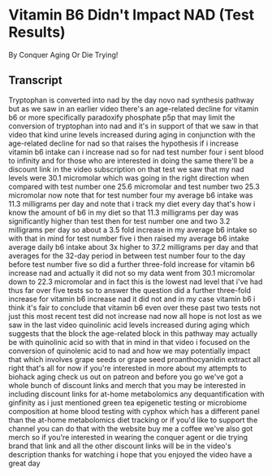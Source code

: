 # Vitamin B6 Didn't Impact NAD (Test Results)

By Conquer Aging Or Die Trying! 


## Transcript

Tryptophan is converted into nad by the day novo nad synthesis pathway but as we saw in an earlier video there's an age-related decline for vitamin b6 or more specifically paradoxify phosphate p5p that may limit the conversion of tryptophan into nad and it's in support of that we saw in that video that kind urine levels increased during aging in conjunction with the age-related decline for nad so that raises the hypothesis if i increase vitamin b6 intake can i increase nad so for nad test number four i sent blood to infinity and for those who are interested in doing the same there'll be a discount link in the video subscription on that test we saw that my nad levels were 30.1 micromolar which was going in the right direction when compared with test number one 25.6 micromolar and test number two 25.3 micromolar now note that for test number four my average b6 intake was 11.3 milligrams per day and note that i track my diet every day that's how i know the amount of b6 in my diet so that 11.3 milligrams per day was significantly higher than test then for test number one and two 3.2 milligrams per day so about a 3.5 fold increase in my average b6 intake so with that in mind for test number five i then raised my average b6 intake average daily b6 intake about 3x higher to 37.2 milligrams per day and that averages for the 32-day period in between test number four to the day before test number five so did a further three-fold increase for vitamin b6 increase nad and actually it did not so my data went from 30.1 micromolar down to 22.3 micromolar and in fact this is the lowest nad level that i've had thus far over five tests so to answer the question did a further three-fold increase for vitamin b6 increase nad it did not and in my case vitamin b6 i think it's fair to conclude that vitamin b6 even over these past two tests not just this most recent test did not increase nad now all hope is not lost as we saw in the last video quinolinic acid levels increased during aging which suggests that the block the age-related block in this pathway may actually be with quinolinic acid so with that in mind in that video i focused on the conversion of quinolenic acid to nad and how we may potentially impact that which involves grape seeds or grape seed proanthocyanidin extract all right that's all for now if you're interested in more about my attempts to biohack aging check us out on patreon and before you go we've got a whole bunch of discount links and merch that you may be interested in including discount links for at-home metabolomics any dequantification with ginfinity as i just mentioned green tea epigenetic testing or microbiome composition at home blood testing with cyphox which has a different panel than the at-home metabolomics diet tracking or if you'd like to support the channel you can do that with the website buy me a coffee we've also got merch so if you're interested in wearing the conquer agent or die trying brand that link and all the other discount links will be in the video's description thanks for watching i hope that you enjoyed the video have a great day
